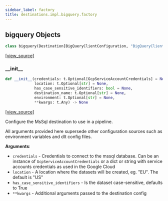 ```yaml
---
sidebar_label: factory
title: destinations.impl.bigquery.factory
---
```


## bigquery Objects

```python
class bigquery(Destination[BigQueryClientConfiguration, "BigQueryClient"])
```

[[view_source]](https://github.com/dlt-hub/dlt/blob/e9c9ecfa8a644fdb516dd74aabca3bf75bafb154/dlt/destinations/impl/bigquery/factory.py#L16)

### \_\_init\_\_

```python
def __init__(credentials: t.Optional[GcpServiceAccountCredentials] = None,
             location: t.Optional[str] = None,
             has_case_sensitive_identifiers: bool = None,
             destination_name: t.Optional[str] = None,
             environment: t.Optional[str] = None,
             **kwargs: t.Any) -> None
```

[[view_source]](https://github.com/dlt-hub/dlt/blob/e9c9ecfa8a644fdb516dd74aabca3bf75bafb154/dlt/destinations/impl/bigquery/factory.py#L55)

Configure the MsSql destination to use in a pipeline.

All arguments provided here supersede other configuration sources such as environment variables and dlt config files.

**Arguments**:

- `credentials` - Credentials to connect to the mssql database. Can be an instance of `GcpServiceAccountCredentials` or
  a dict or string with service accounts credentials as used in the Google Cloud
- `location` - A location where the datasets will be created, eg. "EU". The default is "US"
- `has_case_sensitive_identifiers` - Is the dataset case-sensitive, defaults to True
- `**kwargs` - Additional arguments passed to the destination config

